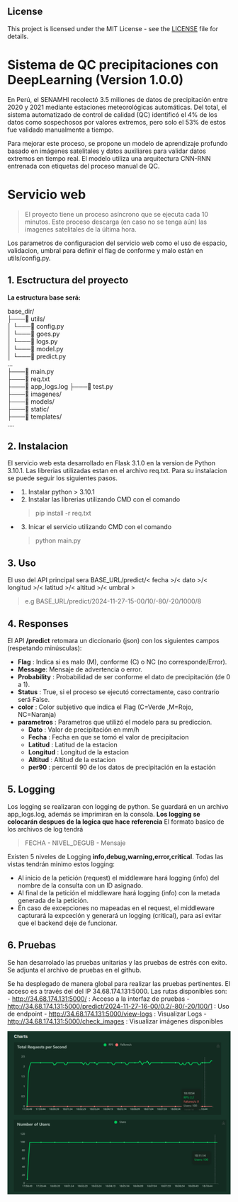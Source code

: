 
## License
This project is licensed under the MIT License - see the [LICENSE](LICENSE) file for details.

# Sistema de QC precipitaciones con DeepLearning  (Version 1.0.0)
En Perú, el SENAMHI recolectó 3.5 millones de datos de precipitación entre 2020 y 2021 mediante estaciones meteorológicas automáticas. Del total, el sistema automatizado de control de calidad (QC) identificó el 4% de los datos como sospechosos por valores extremos, pero solo el 53% de estos fue validado manualmente a tiempo.

Para mejorar este proceso, se propone un modelo de aprendizaje profundo basado en imágenes satelitales y datos auxiliares para validar datos extremos en tiempo real. El modelo utiliza una arquitectura CNN-RNN entrenada con etiquetas del proceso manual de QC. 

# Servicio web

> El proyecto tiene un proceso asíncrono que se ejecuta cada 10 minutos. Este proceso descarga (en caso no se tenga aún) las imagenes satelitales de la última hora. 

Los parametros de configuracion del servicio web como el uso de espacio, validacion, umbral para definir el flag de conforme y malo están en utils/config.py.

## 1. Esctructura del proyecto  
**La estructura base será:**  

base_dir/  
├───📁 utils/  
│   └───📄 config.py  
│   └───📄 goes.py  
│   └───📄 logs.py  
│   └───📄 model.py  
│   └───📄 predict.py  
    ...  
├───📄 main.py  
├───📄 req.txt  
├───📄 app_logs.log 
├───📄 test.py  
├───📁 imagenes/  
├───📁 models/  
├───📁 static/  
├───📁 templates/  
       ....  

## 2. Instalacion
El servicio web esta desarrollado en Flask 3.1.0 en la version de Python 3.10.1. 
Las librerias utilizadas estan en el archivo req.txt. Para su instalacion se puede seguir los siguientes pasos.

- 1. Instalar python > 3.10.1
- 2. Instalar las librerias utilizando CMD con el comando 
    > pip install -r req.txt
- 3. Inicar el servicio utilizando CMD con el comando
    > python main.py


## 3. Uso
El uso del API principal sera BASE_URL/predict/< fecha >/< dato >/< longitud >/< latitud >/< altitud >/< umbral >

> e.g BASE_URL/predict/2024-11-27-15-00/10/-80/-20/1000/8

## 4. Responses
El API **/predict** retomara un diccionario (json) con los siguientes campos (respetando minúsculas):

- **Flag** : Indica si es malo (M), conforme (C) o NC (no corresponde/Error).
- **Message**: Mensaje de advertencia o error.
- **Probability** : Probabilidad de ser conforme el dato de precipitación (de 0 a 1).
- **Status** : True, si el proceso se ejecutó correctamente, caso contrario será False.
- **color** : Color subjetivo que indica el Flag (C=Verde ,M=Rojo, NC=Naranja)
- **parametros** : Parametros que utilizó el modelo para su prediccion. 
    - **Dato** : Valor de precipitación en mm/h
    - **Fecha** : Fecha en que se tomó el valor de precipitacion 
    - **Latitud** : Latitud de la estacion
    - **Longitud** : Longitud de la estacion
    - **Altitud** : Altitud de la estacion
    - **per90** : percentil 90 de los datos de precipitación en la estación

## 5. Logging
Los logging se realizaran con logging de python. Se guardará en un archivo app_logs.log, además se imprimiran en la consola. **Los logging se colocarán despues de la logica que hace referencia**
El formato basico de los archivos de log tendrá 
> FECHA - NIVEL_DEGUB - Mensaje
 

Existen 5 niveles de Logging **info,debug,warning,error,critical**. Todas las vistas tendrán minimo estos logging:
- Al inicio de la petición (request) el middleware hará logging (info) del nombre de la consulta con un ID asignado. 
- Al final de la petición el middleware hará logging (info) con la metada generada de la petición.
- En caso de excepciones no mapeadas en el request, el middleware capturará la expceción y generará un logging (critical), para así evitar que el backend deje de funcionar.

## 6. Pruebas
Se han desarrolado las pruebas unitarias y las pruebas de estrés con exito. Se adjunta el archivo de pruebas en el github.

Se ha desplegado de manera global para realizar las pruebas pertinentes. 
El acceso es a través del del IP 34.68.174.131:5000. Las rutas disponibles son:
    -	http://34.68.174.131:5000/  : Acceso a la interfaz de pruebas
    -	http://34.68.174.131:5000/predict/2024-11-27-16-00/0.2/-80/-20/100/1 : Uso de endpoint
    -	http://34.68.174.131:5000/view-logs : Visualizar Logs
    -	http://34.68.174.131:5000/check_images : Visualizar imágenes disponibles


![Pruebas de estres realizo en locust](static/media/test_charts.png)